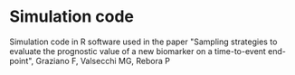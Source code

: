 # Simulation code
Simulation code in R software used in the paper "Sampling strategies to evaluate the prognostic value of a new biomarker on a time-to-event end-point", Graziano F, Valsecchi MG, Rebora P
